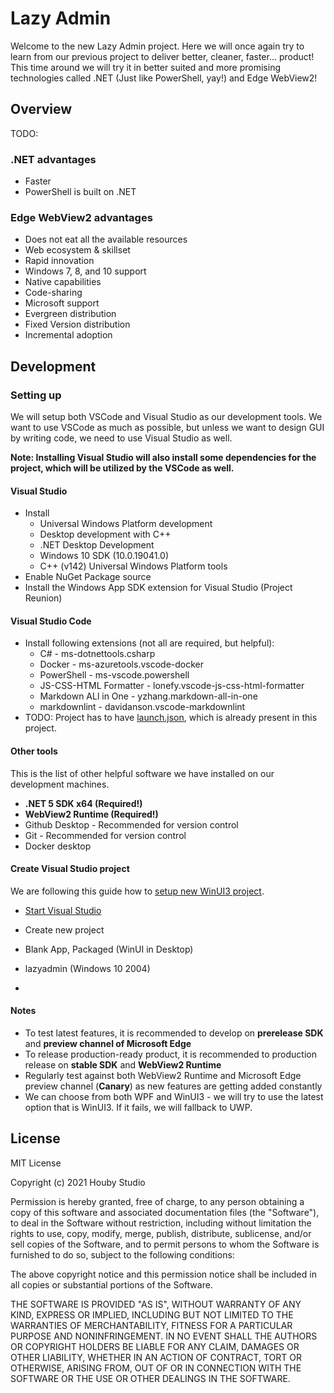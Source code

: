 # Lazy Admin

Welcome to the new Lazy Admin project. Here we will once again try to learn from our previous project to deliver better, cleaner, faster... product!
This time around we will try it in better suited and more promising technologies called .NET (Just like PowerShell, yay!) and Edge WebView2!

## Overview

TODO:

### .NET advantages

* Faster
* PowerShell is built on .NET

### Edge WebView2 advantages

* Does not eat all the available resources
* Web ecosystem & skillset
* Rapid innovation
* Windows 7, 8, and 10 support
* Native capabilities
* Code-sharing
* Microsoft support
* Evergreen distribution
* Fixed Version distribution
* Incremental adoption

## Development

### Setting up

We will setup both VSCode and Visual Studio as our development tools. We want to use VSCode as much as  possible, but unless we want to design GUI by writing code, we need to use Visual Studio as well.  

__Note: Installing Visual Studio will also install some dependencies for the project, which will be utilized by the VSCode as well.__

#### Visual Studio

* Install
  * Universal Windows Platform development
  * Desktop development with C++
  * .NET Desktop Development
  * Windows 10 SDK (10.0.19041.0)
  * C++ (v142) Universal Windows Platform tools
* Enable NuGet Package source
* Install the Windows App SDK extension for Visual Studio (Project Reunion)

#### Visual Studio Code

* Install following extensions (not all are required, but helpful):
  * C# - ms-dotnettools.csharp
  * Docker - ms-azuretools.vscode-docker
  * PowerShell - ms-vscode.powershell
  * JS-CSS-HTML Formatter - lonefy.vscode-js-css-html-formatter
  * Markdown ALl in One - yzhang.markdown-all-in-one
  * markdownlint - davidanson.vscode-markdownlint
* TODO: Project has to have [launch.json](launch.json), which is already present in this project.

#### Other tools

This is the list of other helpful software we have installed on our development machines.

* **.NET 5 SDK x64 (Required!)**
* **WebView2 Runtime (Required!)**
* Github Desktop - Recommended for version control
* Git - Recommended for version control
* Docker desktop

#### Create Visual Studio project

We are following this guide how to [setup new WinUI3 project][10].

* [Start Visual Studio][12]
* Create new project
* Blank App, Packaged (WinUI in Desktop)
* lazyadmin (Windows 10 2004)

*

#### Notes

* To test latest features, it is recommended to develop on **prerelease SDK** and **preview channel of Microsoft Edge**
* To release production-ready product, it is recommended to production release on **stable SDK** and **WebView2 Runtime**
* Regularly test against both WebView2 Runtime and Microsoft Edge preview channel (**Canary**) as new features are getting added constantly
* We can choose from both WPF and WinUI3 - we will try to use the latest option that is WinUI3. If it fails, we will fallback to UWP.

## License

MIT License

Copyright (c) 2021 Houby Studio

Permission is hereby granted, free of charge, to any person obtaining a copy
of this software and associated documentation files (the "Software"), to deal
in the Software without restriction, including without limitation the rights
to use, copy, modify, merge, publish, distribute, sublicense, and/or sell
copies of the Software, and to permit persons to whom the Software is
furnished to do so, subject to the following conditions:

The above copyright notice and this permission notice shall be included in all
copies or substantial portions of the Software.

THE SOFTWARE IS PROVIDED "AS IS", WITHOUT WARRANTY OF ANY KIND, EXPRESS OR
IMPLIED, INCLUDING BUT NOT LIMITED TO THE WARRANTIES OF MERCHANTABILITY,
FITNESS FOR A PARTICULAR PURPOSE AND NONINFRINGEMENT. IN NO EVENT SHALL THE
AUTHORS OR COPYRIGHT HOLDERS BE LIABLE FOR ANY CLAIM, DAMAGES OR OTHER
LIABILITY, WHETHER IN AN ACTION OF CONTRACT, TORT OR OTHERWISE, ARISING FROM,
OUT OF OR IN CONNECTION WITH THE SOFTWARE OR THE USE OR OTHER DEALINGS IN THE
SOFTWARE.

[1]: <https://docs.microsoft.com/en-us/microsoft-edge/webview2/#get-started> "Docs"
[2]: <https://github.com/MicrosoftEdge/WebView2Samples#net-wpf-and-windows-forms> "Github Examples"
[3]: <https://www.nuget.org/packages/Microsoft.Web.WebView2> "NuGet package"
[4]: <https://docs.microsoft.com/en-us/microsoft-edge/webview2/concepts/versioning> "Understand WebView2 SDK versions"
[5]: <https://docs.microsoft.com/en-us/microsoft-edge/webview2/how-to/set-preview-channel> "Switch to a preview channel to test upcoming APIs and features"
[6]: <https://docs.microsoft.com/en-us/microsoft-edge/webview2/concepts/distribution> "Distribute a WebView2 app and the WebView2 Runtime"
[7]: <https://docs.microsoft.com/en-us/microsoft-edge/webview2/concepts/security> "Best practices for developing secure WebView2 applications"
[8]: <https://docs.microsoft.com/en-us/microsoft-edge/webview2/concepts/user-data-folder> "Manage the user data folder"
[9]: <https://docs.microsoft.com/en-us/microsoft-edge/webview2/how-to/debug?tabs=visualstudiocode> "Get started debugging WebView2 apps"
[10]: <https://docs.microsoft.com/en-us/microsoft-edge/webview2/get-started/winui> "Get started with WebView2 in WinUI 3 (Windows App SDK)"
[11]: <https://docs.microsoft.com/en-us/windows/apps/winui/winui3/create-your-first-winui3-app?tabs=desktop-csharp> "Create your first WinUI 3 app"
[12]: <https://docs.microsoft.com/en-us/windows/apps/windows-app-sdk/set-up-your-development-environment> "Install tools for Windows app development"
[13]: <https://github.com/MicrosoftEdge/WebView2Samples/tree/master/SampleApps/WebView2WpfBrowser> "WebView2 WPF Browser"
